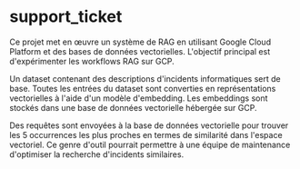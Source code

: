 # support_ticket

Ce projet met en œuvre un système de RAG en utilisant Google Cloud Platform et des bases de données vectorielles. L'objectif principal est d'expérimenter les workflows RAG sur GCP.

Un dataset contenant des descriptions d'incidents informatiques sert de base.
Toutes les entrées du dataset sont converties en représentations vectorielles à l'aide d'un modèle d'embedding.
Les embeddings sont stockés dans une base de données vectorielle hébergée sur GCP.

Des requêtes sont envoyées à la base de données vectorielle pour trouver les 5 occurrences les plus proches en termes de similarité dans l'espace vectoriel.
Ce genre d'outil pourrait permettre à une équipe de maintenance d'optimiser la recherche d'incidents similaires.